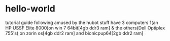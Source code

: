 # hello-world
tutorial guide following
amused by the hubot stuff
have 3 computers 1(an HP USSF Elite 8000)on win 7 64bit[4gb ddr3 ram] & the others(Dell Optiplex 755's) on zorin os[4gb ddr2 ram] and bionicpup64[2gb ddr2 ram] 
